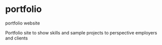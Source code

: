 # portfolio
portfolio website

Portfolio site to show skills and sample projects to perspective employers and clients
